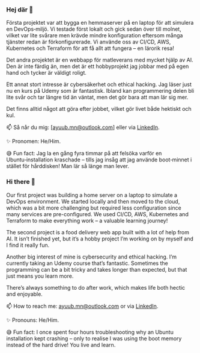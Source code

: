 ### Hej där 👋

Första projektet var att bygga en hemmaserver på en laptop för att simulera en DevOps‑miljö.
Vi testade först lokalt och gick sedan över till molnet, 
vilket var lite svårare men krävde mindre konfiguration eftersom många tjänster redan är förkonfigurerade. 
Vi använde oss av CI/CD, AWS, Kubernetes och Terraform för att få allt att fungera – en lärorik resa!

Det andra projektet är en webbapp för matleverans med mycket hjälp av AI. Den är inte färdig än, men det är ett hobbyprojekt jag jobbar med på egen hand och tycker är väldigt roligt.

Ett annat stort intresse är cybersäkerhet och ethical hacking. Jag läser just nu en kurs på Udemy som är fantastisk. 
Ibland kan programmering delen bli lite svår och tar längre tid än väntat, men det gör bara att man lär sig mer.

Det finns alltid något att göra efter jobbet, vilket gör livet både hektiskt och kul.

📫 Så når du mig: [ayuub.mn@outlook.com] eller via [LinkedIn](https://www.linkedin.com/in/ayuubmn/).

✨ Pronomen: He/Him.

😅 Fun fact: Jag la en gång fyra timmar på att felsöka varför en Ubuntu‑installation kraschade – tills jag insåg att jag använde boot‑minnet i stället för hårddisken! Man lär så länge man lever.

### Hi there 👋

Our first project was building a home server on a laptop to simulate a DevOps environment. We started locally and then moved to the cloud,
which was a bit more challenging but required less configuration since many services are pre-configured. 
We used CI/CD, AWS, Kubernetes and Terraform to make everything work – a valuable learning journey!

The second project is a food delivery web app built with a lot of help from AI. It isn’t finished yet, but it’s a hobby project I’m working on by myself and I find it really fun.

Another big interest of mine is cybersecurity and ethical hacking. I’m currently taking an Udemy course that’s fantastic. 
Sometimes the programming can be a bit tricky and takes longer than expected, but that just means you learn more.

There’s always something to do after work, which makes life both hectic and enjoyable.

📫 How to reach me: [ayuub.mn@outlook.com](mailto:ayuub.mn@outlook.com) or via [LinkedIn](https://www.linkedin.com/in/ayuubmn/).

✨ Pronouns: He/Him.

😅 Fun fact: I once spent four hours troubleshooting why an Ubuntu installation kept crashing – only to realise I was using the boot memory instead of the hard drive! You live and learn.

